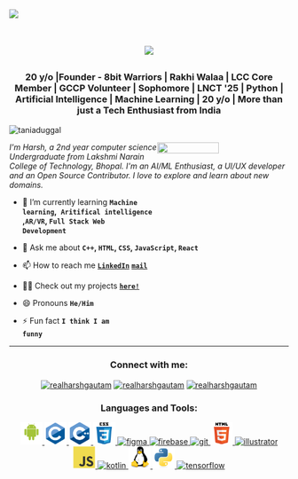 <div>
<img align="center" src="https://i.imgur.com/4ASafy0.png">
</div>


<!-- <h1 align="center">Hi <img src="https://imgur.com/CTPzCrS.gif" height=30px width=30px>, I'm Harsh Gautam</h1> -->
<h1 align="center">
  <a href="https://git.io/typing-svg">
    <img src="https://readme-typing-svg.herokuapp.com/?lines=Hello,+There!+👋;This+is+Harsh+😊;Namaste;Nice+to+meet+you!+🚀;Have+a+great+day✨&center=true&size=30">
  </a>
</h1>

<h3 align="center">20 y/o |Founder - 8bit Warriors | Rakhi Walaa | LCC Core Member | GCCP Volunteer | Sophomore | LNCT '25 | Python | Artificial Intelligence | Machine Learning | 20 y/o | More than just a Tech Enthusiast from India </h3>

<p align="left"> 

</p>
<p align="left"> <img src="https://komarev.com/ghpvc/?username=taniaduggal&label=Profile%20views&color=0e75b6&style=flat" alt="taniaduggal" /> </p>
<img src="https://imgur.com/Z9n1y5S.gif" height=47% width=47% align="right">

<p><i> I'm Harsh, a 2nd year computer science Undergraduate from Lakshmi Narain College of Technology, Bhopal. I'm an AI/ML Enthusiast, a UI/UX developer and an Open Source Contributor. I love to explore and learn about new domains.</i></p>

- 🌱 I’m currently learning **<code>Machine learning</code>,<code> Aritifical intelligence </code>,<code>AR/VR</code>, <code>Full Stack Web Development</code>**

- 💬 Ask me about **<code>C++</code>, <code>HTML</code>, <code>CSS</code>, <code>JavaScript</code>, <code>React</code>**

- 📫 How to reach me **<code><a href="https://www.linkedin.com/in/realharshgautam/">LinkedIn</a></code>** **<code>[mail](mailto:harshgautam07@outlook.com)</code>**

- 👨‍💻 Check out my projects **<code>[here!](https://github.com/realharshgautam?tab=repositories)</code>**

- 😄 Pronouns **<code>He/Him</code>**

- ⚡ Fun fact **<code>I think I am funny</code>**

<hr>
<h3 align="center">Connect with me:</h3>
<p align="center">
<a href="https://twitter.com/realharshgautam" target="blank"><img align="center" src="https://raw.githubusercontent.com/rahuldkjain/github-profile-readme-generator/master/src/images/icons/Social/twitter.svg" alt="realharshgautam" height="30" width="40" /></a>
<a href="https://linkedin.com/in/realharshgautam" target="blank"><img align="center" src="https://raw.githubusercontent.com/rahuldkjain/github-profile-readme-generator/master/src/images/icons/Social/linked-in-alt.svg" alt="realharshgautam" height="30" width="40" /></a>
<a href="https://instagram.com/realharshgautam" target="blank"><img align="center" src="https://raw.githubusercontent.com/rahuldkjain/github-profile-readme-generator/master/src/images/icons/Social/instagram.svg" alt="realharshgautam" height="30" width="40" /></a>
</p>

</p>

<h3 align="center">Languages and Tools:</h3>

<p align="center"> 
<a href="https://developer.android.com" target="_blank" rel="noreferrer"> <img src="https://raw.githubusercontent.com/devicons/devicon/master/icons/android/android-original-wordmark.svg" alt="android" width="40" height="40"/> </a> <a href="https://www.cprogramming.com/" target="_blank" rel="noreferrer"> <img src="https://raw.githubusercontent.com/devicons/devicon/master/icons/c/c-original.svg" alt="c" width="40" height="40"/> </a> <a href="https://www.w3schools.com/cpp/" target="_blank" rel="noreferrer"> <img src="https://raw.githubusercontent.com/devicons/devicon/master/icons/cplusplus/cplusplus-original.svg" alt="cplusplus" width="40" height="40"/> </a> <a href="https://www.w3schools.com/css/" target="_blank" rel="noreferrer"> <img src="https://raw.githubusercontent.com/devicons/devicon/master/icons/css3/css3-original-wordmark.svg" alt="css3" width="40" height="40"/> </a> <a href="https://www.figma.com/" target="_blank" rel="noreferrer"> <img src="https://www.vectorlogo.zone/logos/figma/figma-icon.svg" alt="figma" width="40" height="40"/> </a> <a href="https://firebase.google.com/" target="_blank" rel="noreferrer"> <img src="https://www.vectorlogo.zone/logos/firebase/firebase-icon.svg" alt="firebase" width="40" height="40"/> </a> <a href="https://git-scm.com/" target="_blank" rel="noreferrer"> <img src="https://www.vectorlogo.zone/logos/git-scm/git-scm-icon.svg" alt="git" width="40" height="40"/> </a> <a href="https://www.w3.org/html/" target="_blank" rel="noreferrer"> <img src="https://raw.githubusercontent.com/devicons/devicon/master/icons/html5/html5-original-wordmark.svg" alt="html5" width="40" height="40"/> </a> <a href="https://www.adobe.com/in/products/illustrator.html" target="_blank" rel="noreferrer"> <img src="https://www.vectorlogo.zone/logos/adobe_illustrator/adobe_illustrator-icon.svg" alt="illustrator" width="40" height="40"/> </a> <a href="https://developer.mozilla.org/en-US/docs/Web/JavaScript" target="_blank" rel="noreferrer"> <img src="https://raw.githubusercontent.com/devicons/devicon/master/icons/javascript/javascript-original.svg" alt="javascript" width="40" height="40"/> </a> <a href="https://kotlinlang.org" target="_blank" rel="noreferrer"> <img src="https://www.vectorlogo.zone/logos/kotlinlang/kotlinlang-icon.svg" alt="kotlin" width="40" height="40"/> </a> <a href="https://www.linux.org/" target="_blank" rel="noreferrer"> <img src="https://raw.githubusercontent.com/devicons/devicon/master/icons/linux/linux-original.svg" alt="linux" width="40" height="40"/> </a> <a href="https://www.python.org" target="_blank" rel="noreferrer"> <img src="https://raw.githubusercontent.com/devicons/devicon/master/icons/python/python-original.svg" alt="python" width="40" height="40"/> </a> <a href="https://www.tensorflow.org" target="_blank" rel="noreferrer"> <img src="https://www.vectorlogo.zone/logos/tensorflow/tensorflow-icon.svg" alt="tensorflow" width="40" height="40"/> </a>
</p>


